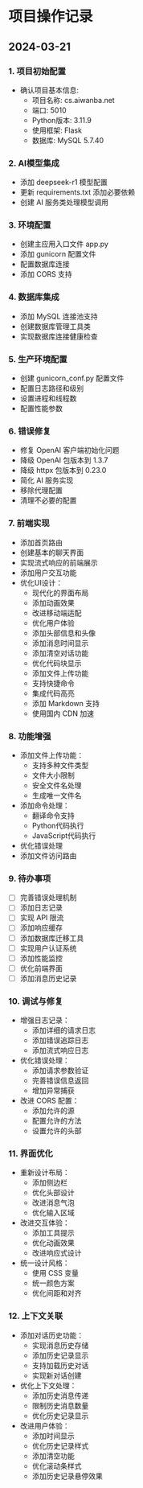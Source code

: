 # 项目操作记录

## 2024-03-21
### 1. 项目初始配置
- 确认项目基本信息:
  - 项目名称: cs.aiwanba.net
  - 端口: 5010
  - Python版本: 3.11.9
  - 使用框架: Flask
  - 数据库: MySQL 5.7.40

### 2. AI模型集成
- 添加 deepseek-r1 模型配置
- 更新 requirements.txt 添加必要依赖
- 创建 AI 服务类处理模型调用

### 3. 环境配置
- 创建主应用入口文件 app.py
- 添加 gunicorn 配置文件
- 配置数据库连接
- 添加 CORS 支持

### 4. 数据库集成
- 添加 MySQL 连接池支持
- 创建数据库管理工具类
- 实现数据库连接健康检查

### 5. 生产环境配置
- 创建 gunicorn_conf.py 配置文件
- 配置日志路径和级别
- 设置进程和线程数
- 配置性能参数

### 6. 错误修复
- 修复 OpenAI 客户端初始化问题
- 降级 OpenAI 包版本到 1.3.7
- 降级 httpx 包版本到 0.23.0
- 简化 AI 服务实现
- 移除代理配置
- 清理不必要的配置

### 7. 前端实现
- 添加首页路由
- 创建基本的聊天界面
- 实现流式响应的前端展示
- 添加用户交互功能
- 优化UI设计：
  - 现代化的界面布局
  - 添加动画效果
  - 改进移动端适配
  - 优化用户体验
  - 添加头部信息和头像
  - 添加消息时间显示
  - 添加清空对话功能
  - 优化代码块显示
  - 添加文件上传功能
  - 支持快捷命令
  - 集成代码高亮
  - 添加 Markdown 支持
  - 使用国内 CDN 加速

### 8. 功能增强
- 添加文件上传功能：
  - 支持多种文件类型
  - 文件大小限制
  - 安全文件名处理
  - 生成唯一文件名
- 添加命令处理：
  - 翻译命令支持
  - Python代码执行
  - JavaScript代码执行
- 优化错误处理
- 添加文件访问路由

### 9. 待办事项
- [ ] 完善错误处理机制
- [ ] 添加日志记录
- [ ] 实现 API 限流
- [ ] 添加响应缓存
- [ ] 添加数据库迁移工具
- [ ] 实现用户认证系统
- [ ] 添加性能监控
- [ ] 优化前端界面
- [ ] 添加消息历史记录

### 10. 调试与修复
- 增强日志记录：
  - 添加详细的请求日志
  - 添加错误追踪日志
  - 添加流式响应日志
- 优化错误处理：
  - 添加请求参数验证
  - 完善错误信息返回
  - 增加异常捕获
- 改进 CORS 配置：
  - 添加允许的源
  - 配置允许的方法
  - 设置允许的头部

### 11. 界面优化
- 重新设计布局：
  - 添加侧边栏
  - 优化头部设计
  - 改进消息气泡
  - 优化输入区域
- 改进交互体验：
  - 添加工具提示
  - 优化动画效果
  - 改进响应式设计
- 统一设计风格：
  - 使用 CSS 变量
  - 统一颜色方案
  - 优化间距和对齐

### 12. 上下文关联
- 添加对话历史功能：
  - 实现消息历史存储
  - 添加历史记录显示
  - 支持加载历史对话
  - 实现新对话创建
- 优化上下文处理：
  - 添加历史消息传递
  - 限制历史消息数量
  - 优化历史记录显示
- 改进用户体验：
  - 添加时间显示
  - 优化历史记录样式
  - 添加清空功能
  - 优化滚动条样式
  - 添加历史记录悬停效果
